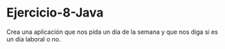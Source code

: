 # Ejercicio-8-Java
Crea una aplicación que nos pida un día de la semana y que nos diga si es un día laboral o no.
